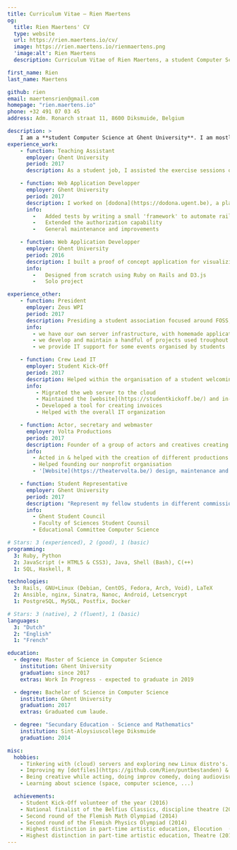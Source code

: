 ```yaml
---
title: Curriculum Vitae — Rien Maertens
og:
  title: Rien Maertens' CV
  type: website
  url: https://rien.maertens.io/cv/
  image: https://rien.maertens.io/rienmaertens.png
  'image:alt': Rien Maertens
  description: Curriculum Vitae of Rien Maertens, a student Computer Science

first_name: Rien
last_name: Maertens

github: rien
email: maertensrien@gmail.com
homepage: "rien.maertens.io"
phone: +32 491 07 03 45
address: Adm. Ronarch straat 11, 8600 Diksmuide, Belgium

description: >
    I am a **student Computer Science at Ghent University**. I am mostly interested in the Web as a whole (web development, security, servers, networking, ...), Free and Open Source Software and programming languages. Alongside my studies, I preside a student society focused around Computer Science, represent my fellow students in student councils, and enjoy being creative on stage.
experience_work:
    - function: Teaching Assistant
      employer: Ghent University
      period: 2017
      description: As a student job, I assisted the exercise sessions of an introductory course to programming in Python. This course was given to the first bachelors chemistry, physics and biology.

    - function: Web Application Developper
      employer: Ghent University
      period: 2017
      description: I worked on [dodona](https://dodona.ugent.be), a platform for evaluating programming exercises written in Ruby on Rails.
      info:
        -   Added tests by writing a small 'framework' to automate rails' boilerplate-heavy tests.
        -   Extended the authorization capability
        -   General maintenance and improvements

    - function: Web Application Developper
      employer: Ghent University
      period: 2016
      description: I built a proof of concept application for visualizing an alternative representation for timelines.
      info:
        -   Designed from scratch using Ruby on Rails and D3.js
        -   Solo project

experience_other:
    - function: President
      employer: Zeus WPI
      period: 2017
      description: Presiding a student association focused around FOSS, GNU/Linux, learning new technologies and improving productivity.
      info:
        - we have our own server infrastructure, with homemade applications
        - we develop and maintain a handful of projects used troughout our university
        - we provide IT support for some events organised by students

    - function: Crew Lead IT
      employer: Student Kick-Off
      period: 2017
      description: Helped within the organisation of a student welcoming festival for over 30.000 students.
      info:
         - Migrated the web server to the cloud
         - Maintained the [website](https://studentkickoff.be/) and in-house applications
         - Developed a tool for creating invoices
         - Helped with the overall IT organization

    - function: Actor, secretary and webmaster
      employer: Volta Productions
      period: 2017
      description: Founder of a group of actors and creatives creating theatre productions.
      info:
        - Acted in & helped with the creation of different productions
        - Helped founding our nonprofit organisation
        - '[Website](https://theatervolta.be/) design, maintenance and hosting'

    - function: Student Representative
      employer: Ghent University
      period: 2017
      description: "Represent my fellow students in different commissions and counsils:"
      info:
        - Ghent Student Council
        - Faculty of Sciences Student Counsil
        - Educational Committee Computer Science

# Stars: 3 (experienced), 2 (good), 1 (basic)
programming:
  3: Ruby, Python
  2: JavaScript (+ HTML5 & CSS3), Java, Shell (Bash), C(++)
  1: SQL, Haskell, R

technologies:
  3: Rails, GNU+Linux (Debian, CentOS, Fedora, Arch, Void), LaTeX
  2: Ansible, nginx, Sinatra, Nanoc, Android, Letsencrypt
  1: PostgreSQL, MySQL, Postfix, Docker

# Stars: 3 (native), 2 (fluent), 1 (basic)
languages:
  3: "Dutch"
  2: "English"
  1: "French"

education:
  - degree: Master of Science in Computer Science
    institution: Ghent University
    graduation: since 2017
    extras: Work In Progress - expected to graduate in 2019

  - degree: Bachelor of Science in Computer Science
    institution: Ghent University
    graduation: 2017
    extras: Graduated cum laude.

  - degree: "Secundary Education - Science and Mathematics"
    institution: Sint-Aloysiuscollege Diksmuide
    graduation: 2014

misc:
  hobbies:
    - Tinkering with (cloud) servers and exploring new Linux distro's.
    - Improving my [dotfiles](https://github.com/Rien/puntbestanden) & workflow on my laptop running [Void Linux](https://www.voidlinux.eu/).
    - Being creative while acting, doing improv comedy, doing audiovisual design ...
    - Learning about science (space, computer science, ...)

  achievements:
    - Student Kick-Off volunteer of the year (2016)
    - National finalist of the Belfius Classics, discipline theatre (2015)
    - Second round of the Flemish Math Olympiad (2014)
    - Second round of the Flemish Physics Olympiad (2014)
    - Highest distinction in part-time artistic education, Elocution  (2014)
    - Highest distinction in part-time artistic education, Theatre (2014)
---
```

